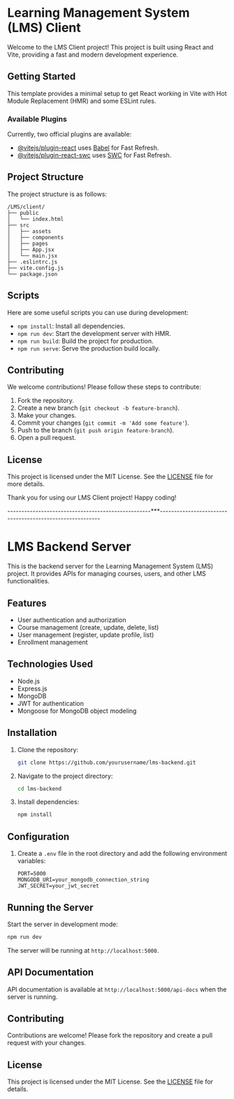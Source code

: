 # Learning Management System (LMS) Client

Welcome to the LMS Client project! This project is built using React and Vite, providing a fast and modern development experience.

## Getting Started

This template provides a minimal setup to get React working in Vite with Hot Module Replacement (HMR) and some ESLint rules.

### Available Plugins

Currently, two official plugins are available:

- [@vitejs/plugin-react](https://github.com/vitejs/vite-plugin-react/blob/main/packages/plugin-react/README.md) uses [Babel](https://babeljs.io/) for Fast Refresh.
- [@vitejs/plugin-react-swc](https://github.com/vitejs/vite-plugin-react-swc) uses [SWC](https://swc.rs/) for Fast Refresh.

## Project Structure

The project structure is as follows:

```
/LMS/client/
├── public
│   └── index.html
├── src
│   ├── assets
│   ├── components
│   ├── pages
│   ├── App.jsx
│   └── main.jsx
├── .eslintrc.js
├── vite.config.js
└── package.json
```

## Scripts

Here are some useful scripts you can use during development:

- `npm install`: Install all dependencies.
- `npm run dev`: Start the development server with HMR.
- `npm run build`: Build the project for production.
- `npm run serve`: Serve the production build locally.

## Contributing

We welcome contributions! Please follow these steps to contribute:

1. Fork the repository.
2. Create a new branch (`git checkout -b feature-branch`).
3. Make your changes.
4. Commit your changes (`git commit -m 'Add some feature'`).
5. Push to the branch (`git push origin feature-branch`).
6. Open a pull request.

## License

This project is licensed under the MIT License. See the [LICENSE](LICENSE) file for more details.

Thank you for using our LMS Client project! Happy coding!

---------------------------------------------------***---------------------------------------------------------

# LMS Backend Server

This is the backend server for the Learning Management System (LMS) project. It provides APIs for managing courses, users, and other LMS functionalities.

## Features

- User authentication and authorization
- Course management (create, update, delete, list)
- User management (register, update profile, list)
- Enrollment management

## Technologies Used

- Node.js
- Express.js
- MongoDB
- JWT for authentication
- Mongoose for MongoDB object modeling

## Installation

1. Clone the repository:
    ```bash
    git clone https://github.com/yourusername/lms-backend.git
    ```
2. Navigate to the project directory:
    ```bash
    cd lms-backend
    ```
3. Install dependencies:
    ```bash
    npm install
    ```

## Configuration

1. Create a `.env` file in the root directory and add the following environment variables:
    ```env
    PORT=5000
    MONGODB_URI=your_mongodb_connection_string
    JWT_SECRET=your_jwt_secret
    ```

## Running the Server

Start the server in development mode:
```bash
npm run dev
```

The server will be running at `http://localhost:5000`.

## API Documentation

API documentation is available at `http://localhost:5000/api-docs` when the server is running.

## Contributing

Contributions are welcome! Please fork the repository and create a pull request with your changes.

## License

This project is licensed under the MIT License. See the [LICENSE](LICENSE) file for details.
